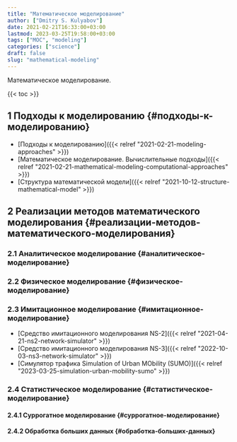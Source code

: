 ```yaml
---
title: "Математическое моделирование"
author: ["Dmitry S. Kulyabov"]
date: 2021-02-21T16:33:00+03:00
lastmod: 2023-03-25T19:58:00+03:00
tags: ["MOC", "modeling"]
categories: ["science"]
draft: false
slug: "mathematical-modeling"
---
```


Математическое моделирование.

<!--more-->

{{< toc >}}


## <span class="section-num">1</span> Подходы к моделированию {#подходы-к-моделированию}

-   [Подходы к моделированию]({{< relref "2021-02-21-modeling-approaches" >}})
-   [Математическое моделирование. Вычислительные подходы]({{< relref "2021-02-21-mathematical-modeling-computational-approaches" >}})
-   [Структура математической модели]({{< relref "2021-10-12-structure-mathematical-model" >}})


## <span class="section-num">2</span> Реализации методов математического моделирования {#реализации-методов-математического-моделирования}


### <span class="section-num">2.1</span> Аналитическое моделирование {#аналитическое-моделирование}


### <span class="section-num">2.2</span> Физическое моделирование {#физическое-моделирование}


### <span class="section-num">2.3</span> Имитационное моделирование {#имитационное-моделирование}

-   [Средство имитационного моделирования NS-2]({{< relref "2021-04-21-ns2-network-simulator" >}})
-   [Средство имитационного моделирования NS-3]({{< relref "2022-10-03-ns3-network-simulator" >}})
-   [Симулятор трафика Simulation of Urban MObility (SUMO)]({{< relref "2023-03-25-simulation-urban-mobility-sumo" >}})


### <span class="section-num">2.4</span> Статистическое моделирование {#статистическое-моделирование}


#### <span class="section-num">2.4.1</span> Суррогатное моделирование {#суррогатное-моделирование}


#### <span class="section-num">2.4.2</span> Обработка больших данных {#обработка-больших-данных}
